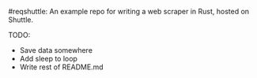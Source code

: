 #reqshuttle: An example repo for writing a web scraper in Rust, hosted on Shuttle.

TODO:
- Save data somewhere
- Add sleep to loop
- Write rest of README.md
